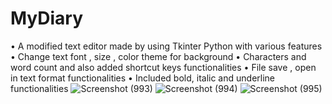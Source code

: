 # MyDiary

• A modified text editor made by using Tkinter Python with various features
• Change text font , size , color theme for background
• Characters and word count and also added
shortcut keys functionalities
• File save , open in text format functionalities
• Included bold, italic and underline functionalities
![Screenshot (993)](https://user-images.githubusercontent.com/73066457/122242152-b800fa00-cee0-11eb-8a93-2678d21a3c92.png)
![Screenshot (994)](https://user-images.githubusercontent.com/73066457/122242158-b9cabd80-cee0-11eb-9217-c3b88adb3565.png)
![Screenshot (995)](https://user-images.githubusercontent.com/73066457/122242165-bafbea80-cee0-11eb-80f3-02aae5beef32.png)

